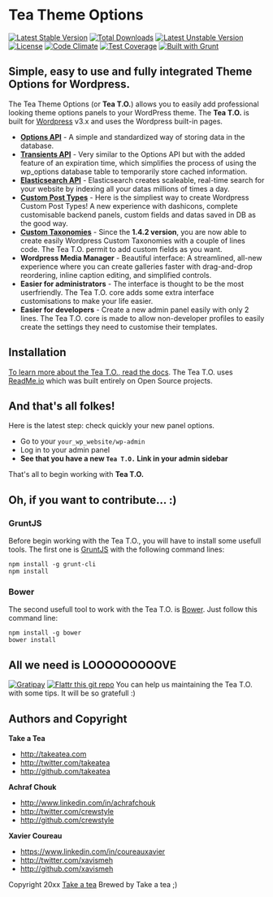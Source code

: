 # Tea Theme Options

[![Latest Stable Version](https://poser.pugx.org/takeatea/tea-theme-options/v/stable.svg)](https://packagist.org/packages/takeatea/tea-theme-options) [![Total Downloads](https://poser.pugx.org/takeatea/tea-theme-options/downloads.svg)](https://packagist.org/packages/takeatea/tea-theme-options) [![Latest Unstable Version](https://poser.pugx.org/takeatea/tea-theme-options/v/unstable.svg)](https://packagist.org/packages/takeatea/tea-theme-options) [![License](https://poser.pugx.org/takeatea/tea-theme-options/license.svg)](https://packagist.org/packages/takeatea/tea-theme-options)
[![Code Climate](https://codeclimate.com/github/TeaThemeOptions/TeaThemeOptions/badges/gpa.svg)](https://codeclimate.com/github/TeaThemeOptions/TeaThemeOptions) [![Test Coverage](https://codeclimate.com/github/TeaThemeOptions/TeaThemeOptions/badges/coverage.svg)](https://codeclimate.com/github/Takeatea/tea_theme_options)
[![Built with Grunt](https://cdn.gruntjs.com/builtwith.png)](http://gruntjs.com/)



## Simple, easy to use and fully integrated Theme Options for Wordpress.

The Tea Theme Options (or **Tea T.O.**) allows you to easily add professional looking theme options panels to your WordPress theme. The **Tea T.O.** is built for [Wordpress](http://wordpress.org "CMS Wordpress") v3.x and uses the Wordpress built-in pages.

+ **[Options API](http://codex.wordpress.org/Options_API)** - A simple and standardized way of storing data in the database.
+ **[Transients API](http://codex.wordpress.org/Transients_API)** - Very similar to the Options API but with the added feature of an expiration time, which simplifies the process of using the wp_options database table to temporarily store cached information.
+ **[Elasticsearch API](http://www.elasticsearch.org/)** - Elasticsearch creates scaleable, real-time search for your website by indexing all your datas millions of times a day.
+ **[Custom Post Types](http://codex.wordpress.org/Post_Types)** - Here is the simpliest way to create Wordpress Custom Post Types! A new experience with dashicons, complete customisable backend panels, custom fields and datas saved in DB as the good way.
+ **[Custom Taxonomies](http://codex.wordpress.org/Taxonomies)** - Since the **1.4.2 version**, you are now able to create easily Wordpress Custom Taxonomies with a couple of lines code. The Tea T.O. permit to add custom fields as you want.
+ **Wordpress Media Manager** - Beautiful interface: A streamlined, all-new experience where you can create galleries faster with drag-and-drop reordering, inline caption editing, and simplified controls.
+ **Easier for administrators** - The interface is thought to be the most userfriendly. The Tea T.O. core adds some extra interface customisations to make your life easier.
+ **Easier for developers** - Create a new admin panel easily with only 2 lines. The Tea T.O. core is made to allow non-developer profiles to easily create the settings they need to customise their templates.



## Installation

[To learn more about the Tea T.O., read the docs](http://tea-theme-options.readme.io/).
The Tea T.O. uses [ReadMe.io](https://readme.io) which was built entirely on Open Source projects.



## And that's all folkes!

Here is the latest step: check quickly your new panel options.

+ Go to your `your_wp_website/wp-admin`
+ Log in to your admin panel
+ **See that you have a new `Tea T.O.` Link in your admin sidebar**

That's all to begin working with **Tea T.O.**



## Oh, if you want to contribute... :)

### GruntJS

Before begin working with the Tea T.O., you will have to install some usefull tools.
The first one is [GruntJS](http://gruntjs.com/) with the following command lines:

```
npm install -g grunt-cli
npm install
```

### Bower

The second usefull tool to work with the Tea T.O. is [Bower](http://bower.io/).
Just follow this command line:

```
npm install -g bower
bower install
```



## All we need is LOOOOOOOOOVE

[![Gratipay](https://img.shields.io/gratipay/crewstyle.svg?style=flat)](https://www.gittip.com/crewstyle/)
[![Flattr this git repo](http://api.flattr.com/button/flattr-badge-large.png)](https://flattr.com/submit/auto?user_id=crewstyle&url=https://github.com/TeaThemeOptions/TeaThemeOptions&title=TeaThemeOptions&language=&tags=github&category=software)
You can help us maintaining the Tea T.O. with some tips. It will be so gratefull :)



## Authors and Copyright

**Take a Tea**

+ http://takeatea.com
+ http://twitter.com/takeatea
+ http://github.com/takeatea

**Achraf Chouk**

+ http://www.linkedin.com/in/achrafchouk
+ http://twitter.com/crewstyle
+ http://github.com/crewstyle

**Xavier Coureau**

+ https://www.linkedin.com/in/coureauxavier
+ http://twitter.com/xavismeh
+ http://github.com/xavismeh

Copyright 20xx [Take a tea](http://takeatea.com "Take a tea")
Brewed by Take a tea ;)
